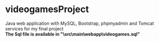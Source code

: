 # videogamesProject
Java web application with MySQL, Bootstrap, phpmyadmin and Tomcat services for my final project<br>
**The Sql file is available in "\src\main\webapp\videogames.sql"**
